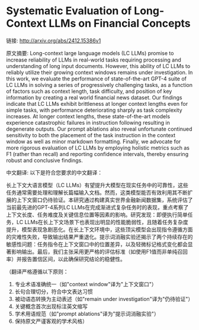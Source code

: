 # Systematic Evaluation of Long-Context LLMs on Financial Concepts

链接: http://arxiv.org/abs/2412.15386v1

原文摘要:
Long-context large language models (LC LLMs) promise to increase reliability
of LLMs in real-world tasks requiring processing and understanding of long
input documents. However, this ability of LC LLMs to reliably utilize their
growing context windows remains under investigation. In this work, we evaluate
the performance of state-of-the-art GPT-4 suite of LC LLMs in solving a series
of progressively challenging tasks, as a function of factors such as context
length, task difficulty, and position of key information by creating a real
world financial news dataset. Our findings indicate that LC LLMs exhibit
brittleness at longer context lengths even for simple tasks, with performance
deteriorating sharply as task complexity increases. At longer context lengths,
these state-of-the-art models experience catastrophic failures in instruction
following resulting in degenerate outputs. Our prompt ablations also reveal
unfortunate continued sensitivity to both the placement of the task instruction
in the context window as well as minor markdown formatting. Finally, we
advocate for more rigorous evaluation of LC LLMs by employing holistic metrics
such as F1 (rather than recall) and reporting confidence intervals, thereby
ensuring robust and conclusive findings.

中文翻译:
以下是符合您要求的中文翻译：

长上下文大语言模型（LC LLMs）有望提升大模型在现实任务中的可靠性，这些任务通常需要处理和理解长篇幅输入文档。然而，这类模型能否有效利用其不断扩展的上下文窗口仍待验证。本研究通过构建真实世界金融新闻数据集，系统评估了当前最先进的GPT-4系列LC LLMs在完成渐进式复杂任务时的表现，重点考察了上下文长度、任务难度及关键信息位置等因素的影响。研究发现：即便执行简单任务，LC LLMs在长上下文场景下也表现出明显的性能脆弱性，且随着任务复杂度提升，模型表现急剧恶化。在长上下文环境中，这些顶尖模型会出现指令遵循方面的灾难性失败，导致输出结果严重退化。提示词消融实验还揭示了两个持续存在的敏感性问题：任务指令在上下文窗口中的位置差异，以及轻微标记格式变化都会显著影响输出。最后，我们主张采用更严格的评估标准（如使用F1值而非单纯召回率）并报告置信区间，以此确保研究结论的稳健性。

（翻译严格遵循以下原则：
1. 专业术语准确统一（如"context window"译为"上下文窗口"）
2. 长句合理切分，符合中文表达习惯
3. 被动语态转换为主动表述（如"remain under investigation"译为"仍待验证"）
4. 关键概念首次出现标注英文缩写
5. 学术用语规范（如"prompt ablations"译为"提示词消融实验"）
6. 保持原文严谨客观的学术风格）
